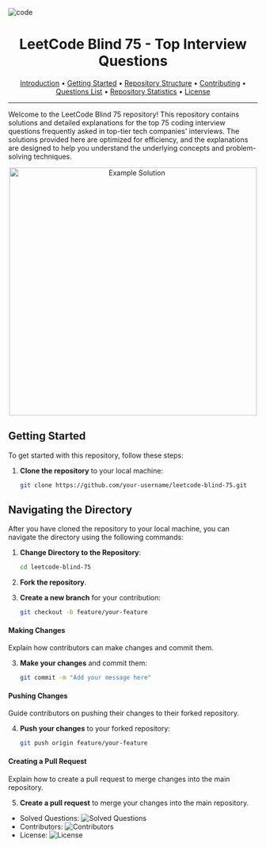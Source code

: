 
![code](https://github.com/Sreejavastar/Leetcode-Blind-75/assets/77427558/07ef2cac-ce38-4f30-84d2-3795c09fbcd4)

<p align="center">
<!--   <img src="images/banner.png" alt="LeetCode Blind 75" width="600"> -->
</p>


<h1 align="center">LeetCode Blind 75 - Top Interview Questions</h1>

<p align="center">
  <a href="#introduction">Introduction</a> •
  <a href="#getting-started">Getting Started</a> •
  <a href="#repository-structure">Repository Structure</a> •
  <a href="#contributing">Contributing</a> •
  <a href="#questions-list">Questions List</a> •
  <a href="#repository-statistics">Repository Statistics</a> •
  <a href="#license">License</a>
</p>

---

Welcome to the LeetCode Blind 75 repository! This repository contains solutions and detailed explanations for the top 75 coding interview questions frequently asked in top-tier tech companies' interviews. The solutions provided here are optimized for efficiency, and the explanations are designed to help you understand the underlying concepts and problem-solving techniques.

<p align="center">
  <img src="images/solution.png" alt="Example Solution" width="500">
</p>

## Getting Started

To get started with this repository, follow these steps:

1. **Clone the repository** to your local machine:

   ```bash
   git clone https://github.com/your-username/leetcode-blind-75.git

## Navigating the Directory

After you have cloned the repository to your local machine, you can navigate the directory using the following commands:

1. **Change Directory to the Repository**:

   ```bash
   cd leetcode-blind-75

1. **Fork the repository**.

2. **Create a new branch** for your contribution:

   ```bash
   git checkout -b feature/your-feature


#### Making Changes

Explain how contributors can make changes and commit them.

3. **Make your changes** and commit them:

   ```bash
   git commit -m "Add your message here"

#### Pushing Changes

Guide contributors on pushing their changes to their forked repository.

4. **Push your changes** to your forked repository:

   ```bash
   git push origin feature/your-feature

#### Creating a Pull Request

Explain how to create a pull request to merge changes into the main repository.


5. **Create a pull request** to merge your changes into the main repository.



- Solved Questions: ![Solved Questions](https://img.shields.io/badge/Solved%20Questions-50%2F75-brightgreen)
- Contributors: ![Contributors](https://img.shields.io/github/contributors/Sreejavastar/leetcode-blind-75)
- License: ![License](https://img.shields.io/github/license/Sreejavastar/leetcode-blind-75)



